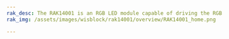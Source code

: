 ```yaml
---
rak_desc: The RAK14001 is an RGB LED module capable of driving the RGB LEDs up to 20mA per segment via the I2C interface. It uses the NCP5623B of On Semiconductors that has a built−in DC/DC converter. 
rak_img: /assets/images/wisblock/rak14001/overview/RAK14001_home.png

---
```


<rk-redirect to="/Product-Categories/WisBlock/RAK14001/Overview/" />